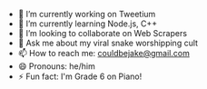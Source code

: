- 🔭 I’m currently working on Tweetium
- 🌱 I’m currently learning Node.js, C++
- 👯 I’m looking to collaborate on Web Scrapers
- 💬 Ask me about my viral snake worshipping cult
- 📫 How to reach me: couldbejake@gmail.com
- 😄 Pronouns: he/him
- ⚡ Fun fact: I'm Grade 6 on Piano!
